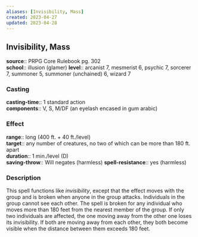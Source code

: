 ```yaml
---
aliases: [Invisibility, Mass]
created: 2023-04-27
updated: 2023-04-28
---
```


## Invisibility, Mass

**source**:: PRPG Core Rulebook pg. 302  
**school**:: illusion (glamer)
**level**:: arcanist 7, mesmerist 6, psychic 7, sorcerer 7, summoner 5, summoner (unchained) 6, wizard 7

### Casting

**casting-time**:: 1 standard action  
**components**:: V, S, M/DF (an eyelash encased in gum arabic)

### Effect

**range**:: long (400 ft. + 40 ft./level)  
**target**:: any number of creatures, no two of which can be more than 180 ft. apart  
**duration**:: 1 min./level (D)  
**saving-throw**:: Will negates (harmless)
**spell-resistance**:: yes (harmless)

### Description

This spell functions like *invisibility*, except that the effect moves with the group and is broken when anyone in the group attacks. Individuals in the group cannot see each other. The spell is broken for any individual who moves more than 180 feet from the nearest member of the group. If only two individuals are affected, the one moving away from the other one loses its invisibility. If both are moving away from each other, they both become visible when the distance between them exceeds 180 feet.

